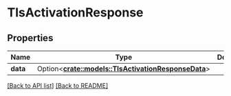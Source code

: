 # TlsActivationResponse

## Properties

Name | Type | Description | Notes
------------ | ------------- | ------------- | -------------
**data** | Option<[**crate::models::TlsActivationResponseData**](TlsActivationResponseData.md)> |  | 

[[Back to API list]](../README.md#documentation-for-api-endpoints) [[Back to README]](../README.md)


